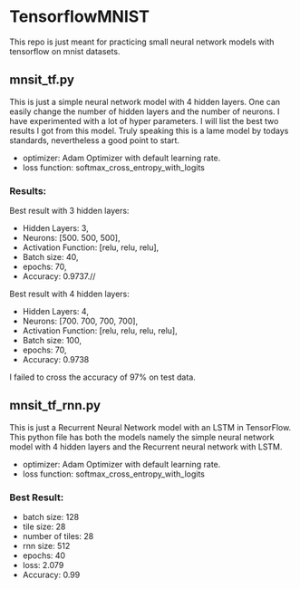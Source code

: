 # TensorflowMNIST
This repo is just meant for practicing small neural network models with tensorflow on mnist datasets.  

## mnsit_tf.py
This is just a simple neural network model with 4 hidden layers. One can easily change the number of hidden layers and the number of neurons. I have experimented with a lot of hyper parameters. I will list the best two results I got from this model. Truly speaking this is a lame model by todays standards, nevertheless a good point to start.

* optimizer: Adam Optimizer with default learning rate.
* loss function: softmax_cross_entropy_with_logits

### Results:
Best result with 3 hidden layers:
 * Hidden Layers: 3, 
 * Neurons: [500. 500, 500],
 * Activation Function: [relu, relu, relu],
 * Batch size: 40,
 * epochs: 70, 
 * Accuracy: 0.9737.//
 
 Best result with 4 hidden layers:
 * Hidden Layers: 4, 
 * Neurons: [700. 700, 700, 700],
 * Activation Function: [relu, relu, relu, relu],
 * Batch size: 100,
 * epochs: 70, 
 * Accuracy: 0.9738

I failed to cross the accuracy of 97% on test data.


## mnsit_tf_rnn.py
This is just a Recurrent Neural Network model with an LSTM in TensorFlow. This python file has both the models namely the simple neural network model with 4 hidden layers and the Recurrent neural network with LSTM.

* optimizer: Adam Optimizer with default learning rate.
* loss function: softmax_cross_entropy_with_logits

### Best Result:

* batch size: 128
* tile size: 28
* number of tiles: 28
* rnn size: 512
* epochs: 40 
* loss: 2.079
* Accuracy: 0.99
